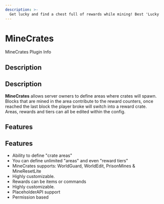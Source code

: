 ```yaml
---
description: >-
  Get lucky and find a chest full of rewards while mining! Best 'Lucky Blocks' plugin available
---
```


# MineCrates

MineCrates Plugin Info

## Description

## Description

**MineCrates** allows server owners to define areas where crates will spawn. Blocks that are mined in the area contribute to the reward counters, once reached the last block the player broke will switch into a reward crate. Areas, rewards and tiers can all be edited within the config.

## Features

## Features

* Ability to define "crate areas"
* You can define unlimited "areas" and even "reward tiers"
* MineCrates supports: WorldGuard, WorldEdit, PrisonMines & MineResetLite
* Highly customizable.
* Rewards can be items or commands
* Highly customizable.
* PlaceholderAPI support
* Permission based
